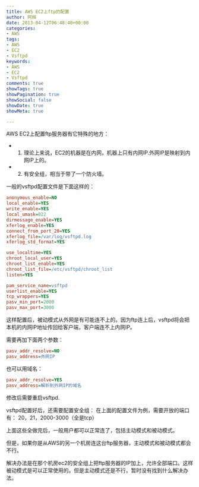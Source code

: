 ```yaml
---
title: AWS EC2上ftp的配置
author: 阿辉
date: 2013-04-12T06:48:40+00:00
categories:
- AWS
tags:
- AWS
- EC2
- Vsftpd
keywords:
- AWS
- EC2
- Vsftpd
comments: true
showTags: true
showPagination: true
showSocial: false
showDate: true
showMeta: true

---
```

AWS EC2上配置ftp服务器有它特殊的地方：

* 1. 理论上来说，EC2的机器是在内网，机器上只有内网IP.外网IP是映射到内网IP上的。
* 2. 有安全组，相当于带了一个防火墙。

一般的vsftpd配置文件是下面这样的：
```ini
anonymous_enable=NO
local_enable=YES
write_enable=YES
local_umask=022
dirmessage_enable=YES
xferlog_enable=YES
connect_from_port_20=YES
xferlog_file=/var/log/vsftpd.log
xferlog_std_format=YES

use_localtime=YES
chroot_local_user=YES
chroot_list_enable=YES
chroot_list_file=/etc/vsftpd/chroot_list
listen=YES

pam_service_name=vsftpd
userlist_enable=YES
tcp_wrappers=YES
pasv_min_port=2000
pasv_max_port=3000
```
<!--more-->

这样配置后，被动模式从外网是有可能连不上的。因为ftp连上后，vsftpd将会把本机的内网IP地址传回给客户端，客户端连不上内网IP。

需要再加下面两个参数：
```ini
pasv_addr_resolve=NO
pasv_address=外网IP
```
也可以用域名：
```ini
pasv_addr_resolve=YES
pasv_address=解析到外网IP的域名
```
修改后需要重启vsftpd.

vsftpd配置好后，还需要配置安全组：
在上面的配置文件为例，需要开放的端口有：
20，21，2000-3000（全是tcp）

上面这些全做完后，一般用户都可以正常连了，包括主动模式和被动模式。

但是，如果你是从AWS的另一个机房连这台ftp服务器，主动模式和被动模式都会不行。

解决办法是在那个机房ec2的安全组上把ftp服务器的IP加上，允许全部端口。这样被动模式是可以正常使用的。但是主动模式还是不行，暂时没有找到什么解决办法。